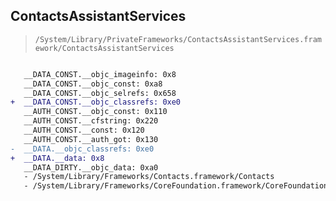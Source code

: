 ## ContactsAssistantServices

> `/System/Library/PrivateFrameworks/ContactsAssistantServices.framework/ContactsAssistantServices`

```diff

   __DATA_CONST.__objc_imageinfo: 0x8
   __DATA_CONST.__objc_const: 0xa8
   __DATA_CONST.__objc_selrefs: 0x658
+  __DATA_CONST.__objc_classrefs: 0xe0
   __AUTH_CONST.__objc_const: 0x110
   __AUTH_CONST.__cfstring: 0x220
   __AUTH_CONST.__const: 0x120
   __AUTH_CONST.__auth_got: 0x130
-  __DATA.__objc_classrefs: 0xe0
+  __DATA.__data: 0x8
   __DATA_DIRTY.__objc_data: 0xa0
   - /System/Library/Frameworks/Contacts.framework/Contacts
   - /System/Library/Frameworks/CoreFoundation.framework/CoreFoundation

```
